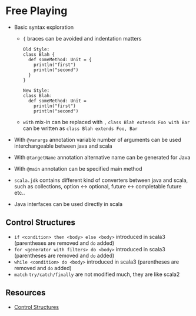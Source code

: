 # Free Playing


- Basic syntax exploration
    - `{` braces can be avoided and indentation matters
      ```
      Old Style:
      class Blah {
        def someMethod: Unit = {
          println("first")
          println("second")
        }
      }
      
      New Style: 
      class Blah:
        def someMethod: Unit = 
          println("first")
          println("second")
      ```
    - `with` mix-in can be replaced with `,`
      `class Blah extends Foo with Bar` can be written as `class Blah extends Foo, Bar`
      
- With `@varargs` annotation variable number of arguments can be used interchangeable between java and scala
- With `@targetName` annotation alternative name can be generated for Java
- With `@main` annotation can be specified main method
- `scala.jdk` contains different kind of converters between java and scala, such as collections, option <-> optional, future <-> completable future etc..
- Java interfaces can be used directly in scala


## Control Structures

- `if <condition> then <body> else <body>` introduced in scala3 (parentheses are removed and `do` added)
- `for <generator with filters> do <body>` introduced in scala3 (parentheses are removed and `do` added)
- `while <condition> do <body>` introduced in scala3 (parentheses are removed and `do` added)
- `match` `try/catch/finally` are not modified much, they are like scala2


## Resources 

- [Control Structures](https://docs.scala-lang.org/scala3/book/taste-control-structures.html)